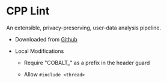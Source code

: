 # CPP Lint
An extensible, privacy-preserving, user-data analysis pipeline.

* Downloaded from [Github](https://github.com/google/styleguide/tree/gh-pages/cpplint)

* Local Modifications
  * Require "COBALT_" as a prefix in the header guard

  * Allow `#include <thread>`
